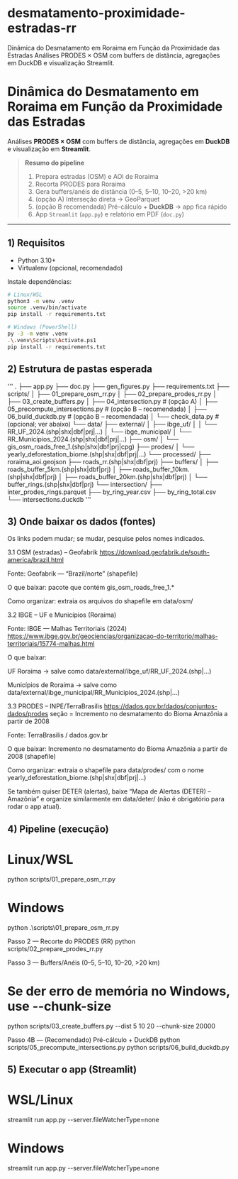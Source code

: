 # desmatamento-proximidade-estradas-rr
 Dinâmica do Desmatamento em Roraima em Função da Proximidade das Estradas Análises PRODES × OSM com buffers de distância, agregações em DuckDB e visualização Streamlit.

# Dinâmica do Desmatamento em Roraima em Função da Proximidade das Estradas

Análises **PRODES × OSM** com buffers de distância, agregações em **DuckDB** e visualização em **Streamlit**.

> **Resumo do pipeline**
> 1) Prepara estradas (OSM) e AOI de Roraima  
> 2) Recorta PRODES para Roraima  
> 3) Gera buffers/anéis de distância (0–5, 5–10, 10–20, >20 km)  
> 4) (opção A) Interseção direta → GeoParquet  
> 5) (opção B recomendada) Pré-cálculo + **DuckDB** → app fica rápido  
> 6) App `Streamlit` (`app.py`) e relatório em PDF (`doc.py`)  

---

## 1) Requisitos

- Python 3.10+  
- Virtualenv (opcional, recomendado)

Instale dependências:

```bash
# Linux/WSL
python3 -m venv .venv
source .venv/bin/activate
pip install -r requirements.txt

# Windows (PowerShell)
py -3 -m venv .venv
.\.venv\Scripts\Activate.ps1
pip install -r requirements.txt
```

## 2) Estrutura de pastas esperada

'''
.
├── app.py
├── doc.py
├── gen_figures.py
├── requirements.txt
├── scripts/
│ ├── 01_prepare_osm_rr.py
│ ├── 02_prepare_prodes_rr.py
│ ├── 03_create_buffers.py
│ ├── 04_intersection.py # (opção A)
│ ├── 05_precompute_intersections.py # (opção B – recomendada)
│ ├── 06_build_duckdb.py # (opção B – recomendada)
│ └── check_data.py # (opcional; ver abaixo)
└── data/
├── external/
│ ├── ibge_uf/
│ │ └── RR_UF_2024.(shp|shx|dbf|prj|…)
│ └── ibge_municipal/
│ └── RR_Municipios_2024.(shp|shx|dbf|prj|…)
├── osm/
│ └── gis_osm_roads_free_1.(shp|shx|dbf|prj|cpg)
├── prodes/
│ └── yearly_deforestation_biome.(shp|shx|dbf|prj|…)
└── processed/
├── roraima_aoi.geojson
├── roads_rr.(shp|shx|dbf|prj)
├── buffers/
│ ├── roads_buffer_5km.(shp|shx|dbf|prj)
│ ├── roads_buffer_10km.(shp|shx|dbf|prj)
│ ├── roads_buffer_20km.(shp|shx|dbf|prj)
│ └── buffer_rings.(shp|shx|dbf|prj)
└── intersection/
├── inter_prodes_rings.parquet
├── by_ring_year.csv
├── by_ring_total.csv
└── intersections.duckdb
'''


## 3) Onde baixar os dados (fontes)

Os links podem mudar; se mudar, pesquise pelos nomes indicados.

3.1 OSM (estradas) – Geofabrik https://download.geofabrik.de/south-america/brazil.html

Fonte: Geofabrik — “Brazil/norte” (shapefile)

O que baixar: pacote que contém gis_osm_roads_free_1.*

Como organizar: extraia os arquivos do shapefile em data/osm/

3.2 IBGE – UF e Municípios (Roraima)

Fonte: IBGE — Malhas Territoriais (2024) https://www.ibge.gov.br/geociencias/organizacao-do-territorio/malhas-territoriais/15774-malhas.html

O que baixar:

UF Roraima → salve como data/external/ibge_uf/RR_UF_2024.(shp|...)

Municípios de Roraima → salve como data/external/ibge_municipal/RR_Municipios_2024.(shp|...)

3.3 PRODES – INPE/TerraBrasilis https://dados.gov.br/dados/conjuntos-dados/prodes
seção = Incremento no desmatamento do Bioma Amazônia a partir de 2008

Fonte: TerraBrasilis / dados.gov.br

O que baixar: Incremento no desmatamento do Bioma Amazônia a partir de 2008 (shapefile) 

Como organizar: extraia o shapefile para data/prodes/ com o nome
yearly_deforestation_biome.(shp|shx|dbf|prj|...)

Se também quiser DETER (alertas), baixe “Mapa de Alertas (DETER) – Amazônia” e organize similarmente
em data/deter/ (não é obrigatório para rodar o app atual).


## 4) Pipeline (execução)

# Linux/WSL
python scripts/01_prepare_osm_rr.py

# Windows
python .\scripts\01_prepare_osm_rr.py

Passo 2 — Recorte do PRODES (RR)
python scripts/02_prepare_prodes_rr.py

Passo 3 — Buffers/Anéis (0–5, 5–10, 10–20, >20 km)
# Se der erro de memória no Windows, use --chunk-size
python scripts/03_create_buffers.py --dist 5 10 20 --chunk-size 20000

Passo 4B — (Recomendado) Pré-cálculo + DuckDB
python scripts/05_precompute_intersections.py
python scripts/06_build_duckdb.py

## 5) Executar o app (Streamlit)
# WSL/Linux
streamlit run app.py --server.fileWatcherType=none

# Windows
streamlit run app.py --server.fileWatcherType=none
